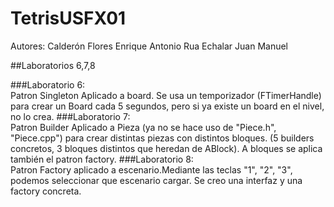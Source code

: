 # TetrisUSFX01
Autores: Calderón Flores Enrique Antonio
         Rua Echalar Juan Manuel
         
##Laboratorios 6,7,8

###Laboratorio 6:  
Patron Singleton Aplicado a board. Se usa un temporizador (FTimerHandle) para crear un Board cada 5 segundos, pero si ya existe un board en el nivel, no lo crea.
###Laboratorio 7:  
Patron Builder Aplicado a Pieza (ya no se hace uso de "Piece.h", "Piece.cpp") para crear distintas piezas con distintos bloques. (5 builders concretos, 3 bloques distintos que heredan de ABlock). A bloques se aplica también el patron factory.
###Laboratorio 8:  
Patron Factory aplicado a escenario.Mediante las teclas "1", "2", "3", podemos seleccionar que escenario cargar. Se creo una interfaz y una factory concreta.
